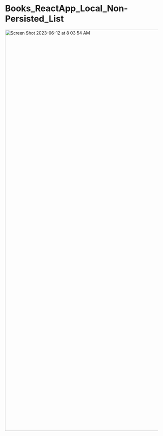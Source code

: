 # Books_ReactApp_Local_Non-Persisted_List

<img width="1319" alt="Screen Shot 2023-06-12 at 8 03 54 AM" src="https://github.com/aroundtheblock7/Books_ReactApp_Local_Non-persisted_List/assets/81759076/1526c549-9a59-4599-8f35-0670b1b627ee">

